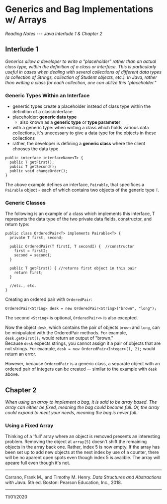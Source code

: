 # Generics and Bag Implementations w/ Arrays
_Reading Notes --- Java Interlude 1 & Chapter 2_

## Interlude 1
_Generics allow a developer to write a "placeholder" rather than an actual class type, within the definition of a class or interface.
 This is particularly useful in cases when dealing with several collections of different data types
 (a collection of Strings, collection of Student objects, etc.).
 In Java, rather than writing a class for each collection, one can utilize this "placeholder."_

### Generic Types Within an Interface
- genertic types create a placeholder instead of class type within the definition of a class/interface
- placeholder: **generic data type**
	- also known as a **generic type** or **type parameter**
- with a generic type: when writing a class which holds various data collections, it's unecessary to give a data type for the objects in these collections
- rather, the developer is defining a **generic class** where the client chooses the data type
```
public interface interfaceName<T> {
  public T getFirst();
  public T getSecond();
  public void changeOrder();
}
```
The above example defines an interface, `Pairable`, that specifices a `Pairable` object - each of which contains two objects of the generic type `T`.  

### Generic Classes
The following is an example of a class which implements this interface, T represents the data type of the two private data fields, constructor, and return type:
```
public class OrderedPair<T> implements Pairable<T> {
  private T first, second;

  public OrderedPair(T firstI, T secondI) {  //constructor
    first = firstI;
    second = secondI;
  }

  public T getFirst() { //returns first object in this pair
    return first;
  }

  //etc., etc.
}
```

Creating an ordered pair with `OrderedPair`:
```
OrderedPair<String> desk = new OrderedPair<String>("brown", "long");
```
The second `<String>` is optional, `OrderedPair<>` is also excepted.  

Now the object `desk`, which contains the pair of objects `brown` and `long`, can be minipulated with the OrderedPair methods.
 For example, `desk.getFirst();` would return an output of "brown."   
Because `desk` expects strings, you cannot assign it a pair of objects that are not strings.
 For example, `desk = new OrderedPair<Integer>(1, 2);` would return an error.   

However, because `OrderedPair` is a generic class, a separate object with an ordered pair of integers can be created -- similar to the example with `desk` above.   

## Chapter 2
_When using an array to implement a bag, it is said to be array based.
The array can either be fixed, meaning the bag could become full.
Or, the array could expand to meet your needs, meaning the bag is never full._

### Using a Fixed Array
Thinking of a 'full' array where an object is removed presents an interesting problem.
 Removing the object at `array[5]` doesn't shift the remaining objects in the array back one.
 Rather, index 5 is now empty.
 If the array has been set up to add new objects at the next index by use of a counter, there will be no aparent open spots even though index 5 is avalible.
 The array will apeare full even though it's not.

---
Carrano, Frank M., and Timothy M. Henry. _Data Structures and Abstractions with Java._ 5th ed. Boston: Pearson Education, Inc., 2018.

---
11/01/2020
